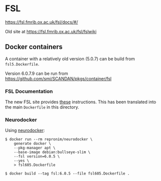 # FSL

https://fsl.fmrib.ox.ac.uk/fsl/docs/#/

Old site at https://fsl.fmrib.ox.ac.uk/fsl/fslwiki

## Docker containers

A container with a relatively old version (5.0.7) can be build from `fsl5.Dockerfile`.

Version 6.0.7.9 can be run from https://github.com/smi/SCANDAN/pkgs/container/fsl

### FSL Documentation

The new FSL site provides [these](https://fsl.fmrib.ox.ac.uk/fsl/docs/#/install/container?id=install-fsl-into-a-dockersingularity-container) instructions. This has been translated into the main `Dockerfile` in this directory.

### Neurodocker

Using [neurodocker](https://www.repronim.org/neurodocker/index.html):

```console
$ docker run --rm repronim/neurodocker \
    generate docker \
    --pkg-manager apt \
    --base-image debian:bullseye-slim \
    --fsl version=6.0.5 \
    --yes \
    > fsl605.Dockerfile

$ docker build --tag fsl:6.0.5 --file fsl605.Dockerfile .
```


